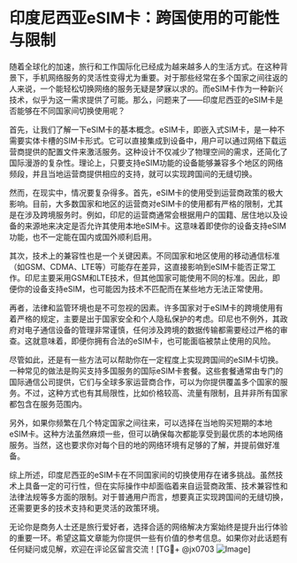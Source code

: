 # 印度尼西亚eSIM卡：跨国使用的可能性与限制

随着全球化的加速，旅行和工作国际化已经成为越来越多人的生活方式。在这种背景下，手机网络服务的灵活性变得尤为重要。对于那些经常在多个国家之间往返的人来说，一个能轻松切换网络的服务无疑是梦寐以求的。而eSIM卡作为一种新兴技术，似乎为这一需求提供了可能。那么，问题来了——印度尼西亚的eSIM卡是否能够在不同国家间切换使用呢？

首先，让我们了解一下eSIM卡的基本概念。eSIM卡，即嵌入式SIM卡，是一种不需要实体卡槽的SIM卡形式。它可以直接集成到设备中，用户可以通过网络下载运营商提供的配置文件来激活服务。这种设计不仅减少了物理空间的需求，还简化了国际漫游的复杂性。理论上，只要支持eSIM功能的设备能够兼容多个地区的网络频段，并且当地运营商提供相应的支持，就可以实现跨国间的无缝切换。

然而，在现实中，情况要复杂得多。首先，eSIM卡的使用受到运营商政策的极大影响。目前，大多数国家和地区的运营商对eSIM卡的使用都有严格的限制，尤其是在涉及跨境服务时。例如，印尼的运营商通常会根据用户的国籍、居住地以及设备的来源地来决定是否允许其使用本地eSIM卡。这意味着即使你的设备支持eSIM功能，也不一定能在国内或国外顺利启用。

其次，技术上的兼容性也是一个关键因素。不同国家和地区使用的移动通信标准（如GSM、CDMA、LTE等）可能存在差异，这直接影响到eSIM卡能否正常工作。印尼主要采用GSM和LTE技术，但其他国家可能使用不同的标准。因此，即便你的设备支持eSIM，也可能因为技术不匹配而在某些地方无法正常使用。

再者，法律和监管环境也是不可忽视的因素。许多国家对于eSIM卡的跨境使用有着严格的规定，主要是出于国家安全和个人隐私保护的考虑。印尼也不例外，其政府对电子通信设备的管理非常谨慎，任何涉及跨境的数据传输都需要经过严格的审查。这就意味着，即便你拥有合法的eSIM卡，也可能面临被禁止使用的风险。

尽管如此，还是有一些方法可以帮助你在一定程度上实现跨国间的eSIM卡切换。一种常见的做法是购买支持多国服务的国际eSIM卡套餐。这些套餐通常由专门的国际通信公司提供，它们与全球多家运营商合作，可以为你提供覆盖多个国家的服务。不过，这种方式也有其局限性，比如价格较高、流量有限制，且并非所有国家都包含在服务范围内。

另外，如果你频繁在几个特定国家之间往来，可以选择在当地购买短期的本地eSIM卡。这种方法虽然麻烦一些，但可以确保每次都能享受到最优质的本地网络服务。当然，这也要求你对每个目的地的网络环境有足够的了解，并提前做好准备。

综上所述，印度尼西亚的eSIM卡在不同国家间的切换使用存在诸多挑战。虽然技术上具备一定的可行性，但在实际操作中却面临着来自运营商政策、技术兼容性和法律法规等多方面的限制。对于普通用户而言，想要真正实现跨国间的无缝切换，还需要更多的技术支持和更灵活的政策环境。

无论你是商务人士还是旅行爱好者，选择合适的网络解决方案始终是提升出行体验的重要一环。希望这篇文章能为你提供一些有价值的参考信息。如果你对此话题有任何疑问或见解，欢迎在评论区留言交流！[TG💪+ @jx0703 ![Image](https://github.com/user-attachments/assets/dbca1d08-cadb-493c-b0ec-ad6f7a83f270)]